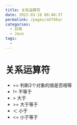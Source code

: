 ```yaml
---
title: 关系运算符
date: 2022-03-18 00:48:37
permalink: /pages/a5f46a/
categories:
  - 后端
  - Java
tags:
  - 
---
```

# 关系运算符

- == 判断2个对象的值是否相等
- !=  不等于
- \> 大于
- \>= 大于等于
- ＜ 小于
- <= 小于等于



